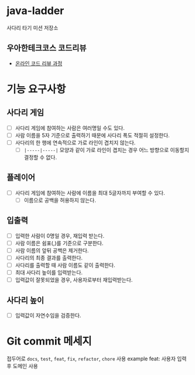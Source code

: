 # java-ladder

사다리 타기 미션 저장소

## 우아한테크코스 코드리뷰

- [온라인 코드 리뷰 과정](https://github.com/woowacourse/woowacourse-docs/blob/master/maincourse/README.md)

# 기능 요구사항
## 사다리 게임
- [ ] 사다리 게임에 참여하는 사람은 여러명일 수도 있다.
- [ ] 사람 이름을 5자 기준으로 출력하기 때문에 사다리 폭도 적절히 설정한다.
- [ ] 사다리의 한 행에 연속적으로 가로 라인이 겹치지 않는다.
  - [ ] `|-----|-----|` 모양과 같이 가로 라인이 겹치는 경우 어느 방향으로 이동할지 결정할 수 없다.

## 플레이어
- [ ] 사다리 게임에 참여하는 사람에 이름을 최대 5글자까지 부여할 수 있다.
    - [ ] 이름으로 공백을 허용하지 않는다.

## 입출력
- [ ] 입력한 사람이 0명일 경우, 재입력 받는다.
- [ ] 사람 이름은 쉼표(,)를 기준으로 구분한다.
- [ ] 사람 이름의 앞뒤 공백은 제거한다.
 - [ ] 사다리의 최종 결과를 출력한다.
- [ ] 사다리를 출력할 때 사람 이름도 같이 출력한다.
- [ ] 최대 사다리 높이를 입력받는다.
- [ ] 입력값이 잘못되었을 경우, 사용자로부터 재입력받는다.

## 사다리 높이
- [ ] 입력값이 자연수임을 검증한다.

# Git commit 메세지
접두어로 `docs`, `test`, `feat`, `fix`, `refactor`, `chore` 사용
example feat: 사용자 입력 후 도메인 사용